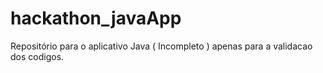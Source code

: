 # hackathon_javaApp
Repositório para o aplicativo Java ( Incompleto ) apenas para a validacao dos codigos. 
